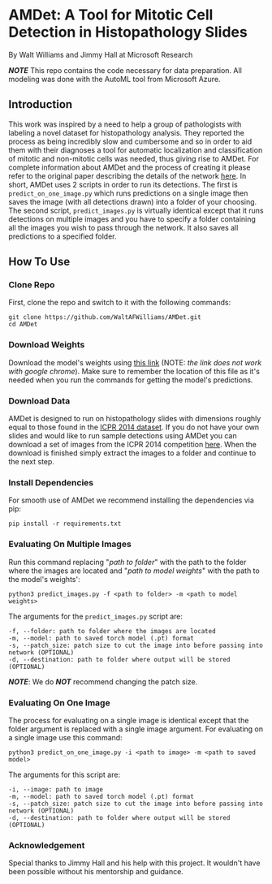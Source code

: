 # AMDet: A Tool for Mitotic Cell Detection in Histopathology Slides
By Walt Williams and Jimmy Hall at Microsoft Research

***NOTE*** This repo contains the code necessary for data preparation. All modeling was done with the AutoML tool from Microsoft Azure.

## Introduction
This work was inspired by a need to help a group of pathologists with labeling a novel dataset for histopathology analysis. They reported the process as being incredibly slow and cumbersome and so in order to aid them with their diagnoses a tool for automatic localization and classification of mitotic and non-mitotic cells was needed, thus giving rise to AMDet. For complete information about AMDet and the process of creating it please refer to the original paper describing the details of the network [here](https://arxiv.org/abs/2108.03676). In short, AMDet uses 2 scripts in order to run its detections. The first is `predict_on_one_image.py` which runs predictions on a single image then saves the image (with all detections drawn) into a folder of your choosing. The second script, `predict_images.py` is virtually identical except that it runs detections on multiple images and you have to specify a folder containing all the images you wish to pass through the network. It also saves all predictions to a specified folder.

## How To Use
### Clone Repo
First, clone the repo and switch to it with the following commands:
```Shell
git clone https://github.com/WaltAFWilliams/AMDet.git
cd AMDet
```

### Download Weights
Download the model's weights using [this link](http://aka.ms/automl-research-resources/data/models-vision-pretrained/amdet.pt) (NOTE: _the link does not work with google chrome_). Make sure to remember the location of this file as it's needed when you run the commands for getting the model's predictions. 

### Download Data
AMDet is designed to run on histopathology slides with dimensions roughly equal to those found in the [ICPR 2014 dataset](https://mitos-atypia-14.grand-challenge.org/Dataset/). If you do not have your own slides and would like to run sample detections using AMDet you can download a set of images from the ICPR 2014 competition [here](https://mega.nz/folder/uRpm2AZI#B_vY4ZZw_eIUpbFV1sEqKA). When the download is finished simply extract the images to a folder and continue to the next step.

### Install Dependencies
For smooth use of AMDet we recommend installing the dependencies via pip:
```Shell
pip install -r requirements.txt
```

### Evaluating On Multiple Images
Run this command replacing "_path to folder_" with the path to the folder where the images are located and "_path to model weights_" with the path to the model's weights':
```Shell 
python3 predict_images.py -f <path to folder> -m <path to model weights>
```
The arguments for the `predict_images.py` script are:
```Shell
-f, --folder: path to folder where the images are located
-m, --model: path to saved torch model (.pt) format
-s, --patch_size: patch size to cut the image into before passing into network (OPTIONAL)
-d, --destination: path to folder where output will be stored (OPTIONAL)
```
***NOTE***: We do ***NOT*** recommend changing the patch size.

### Evaluating On One Image
The process for evaluating on a single image is identical except that the folder argument is replaced with a single image argument. For evaluating on a single image use this command:
```Shell
python3 predict_on_one_image.py -i <path to image> -m <path to saved model>
```
The arguments for this script are:
```Shell
-i, --image: path to image
-m, --model: path to saved torch model (.pt) format
-s, --patch_size: patch size to cut the image into before passing into network (OPTIONAL)
-d, --destination: path to folder where output will be stored (OPTIONAL)
```

### Acknowledgement
Special thanks to Jimmy Hall and his help with this project. It wouldn't have been possible without his mentorship and guidance.
